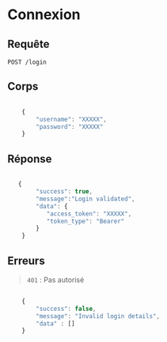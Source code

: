 # Connexion

## Requête

`POST /login`

## Corps

```javascript

    {
        "username": "XXXXX",
        "password": "XXXXX"
    }

```

## Réponse

```javascript

   {
        "success": true,
        "message":"Login validated",
        "data": {
           "access_token": "XXXXX",
           "token_type": "Bearer"
        }
    }

```

## Erreurs

> `401` : Pas autorisé

```javascript

    {
        "success": false,
        "message": "Invalid login details",
        "data" : []
    }

```